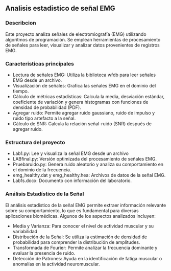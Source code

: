 ## Analisis estadistico de señal EMG
### Describcion 
<p>
Este proyecto analiza señales de electromiografía (EMG) utilizando algoritmos de programación. Se emplean herramientas de procesamiento de señales para leer, visualizar y analizar datos provenientes de registros EMG.
</p>

### Caracteristicas principales
- Lectura de señales EMG: Utiliza la biblioteca wfdb para leer señales EMG desde un archivo.
-	Visualización de señales: Grafica las señales EMG en el dominio del tiempo.
- Cálculo de métricas estadísticas: Calcula la media, desviación estándar, coeficiente de variación y genera histogramas con funciones de densidad de probabilidad (PDF).
- Agregar ruido: Permite agregar ruido gaussiano, ruido de impulso y ruido tipo artefacto a la señal.
- Cálculo de SNR: Calcula la relación señal-ruido (SNR) después de agregar ruido.

### Estructura del proyecto
- Lab1.py: Lee y visualiza la señal EMG desde un archivo
- LABfinal.py: Versión optimizada del procesamiento de señales EMG.
- Pruebaruido.py: Genera ruido aleatorio y analiza su comportamiento en el dominio de la frecuencia.
- emg_healthy.dat y emg_healthy.hea: Archivos de datos de la señal EMG.
- Lab1s.docx: Documento con información del laboratorio.

### Análisis Estadístico de la Señal

<p>
El análisis estadístico de la señal EMG permite extraer información relevante sobre su comportamiento, lo que es fundamental para diversas aplicaciones biomédicas. Algunos de los aspectos analizados incluyen:
</p>

- Media y Varianza: Para conocer el nivel de actividad muscular y su variabilidad
- Distribución de la Señal: Se utiliza la estimación de densidad de probabilidad para comprender la distribución de amplitudes.
- Transformada de Fourier: Permite analizar la frecuencia dominante y evaluar la presencia de ruido.
- Detección de Patrones: Ayuda en la identificación de fatiga muscular o anomalías en la actividad neuromuscular.
